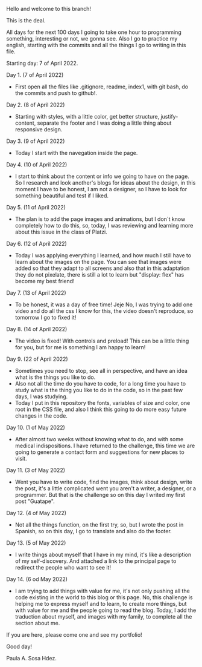 Hello and welcome to this branch!

This is the deal.

All days for the next 100 days I going to take one hour to programming something, interesting or not, we gonna see.
Also I go to practice my english, starting with the commits and all the things I go to writing in this file.

Starting day: 7 of April 2022.

Day 1. (7 of April 2022)
- First open all the files like .gitignore, readme, index1, with git bash, do the commits and push to github!.

Day 2. (8 of April 2022)
- Starting with styles, with a little color, get better structure, justify-content, separate the footer and I was doing a little thing about responsive design.

Day 3. (9 of April 2022)
- Today I start with the navegation inside the page.

Day 4. (10 of April 2022)
- I start to think about the content or info we going to have on the page. So I research and look another's blogs for ideas about the design, in this moment I have to be honest, I am not a designer, so I have to look for something beautiful and test if I liked.

Day 5. (11 of April 2022)
- The plan is to add the page images and animations, but I don´t know completely how to do this, so, today, I was reviewing and learning more about this issue in the class of Platzi.

Day 6. (12 of April 2022)
- Today I was applying everything I learned, and how much I still have to learn about the images on the page. You can see that images were added so that they adapt to all screens and also that in this adaptation they do not pixelate, there is still a lot to learn but "display: flex" has become my best friend!

Day 7. (13 of April 2022)
- To be honest, it was a day of free time!
    Jeje No, I was trying to add one video and do all the css I know for this, the video doesn't reproduce, so tomorrow I go to fixed it!

Day 8. (14 of April 2022)
- The video is fixed! With controls and preload! This can be a little thing for you, but for me is something I am happy to learn!

Day 9. (22 of April 2022)
- Sometimes you need to stop, see all in perspective, and have an idea what is the things you like to do. 
- Also not all the time do you have to code, for a long time you have to study what is the thing you like to do in the code, so in the past few days, I was studying.
- Today I put in this repository the fonts, variables of size and color, one root in the CSS file, and also I think this going to do more easy future changes in the code.

Day 10. (1 of May 2022)
- After almost two weeks without knowing what to do, and with some medical indispositions. I have returned to the challenge, this time we are going to generate a contact form and suggestions for new places to visit.

Day 11. (3 of May 2022)
- Went you have to write code, find the images, think about design, write the post, it's a little complicated went you aren't a writer, a designer, or a programmer. But that is the challenge so on this day I writed my first post "Guatape".

Day 12. (4 of May 2022)
- Not all the things function, on the first try, so, but I wrote the post in Spanish, so on this day, I go to translate and also do the footer.

Day 13. (5 of May 2022)
- I write things about myself that I have in my mind, it's like a description of my self-discovery. And attached a link to the principal page to redirect the people who want to see it!

Day 14. (6 od May 2022)
- I am trying to add things with value for me, it's not only pushing all the code existing in the world to this blog or this page.
No, this challenge is helping me to express myself and to learn, to create more things, but with value for me and the people going to read the blog.
Today, I add the traduction about myself, and images with my family, to complete all the section about me.

If you are here, please come one and see my portfolio!

Good day!

Paula A. Sosa Hdez.


